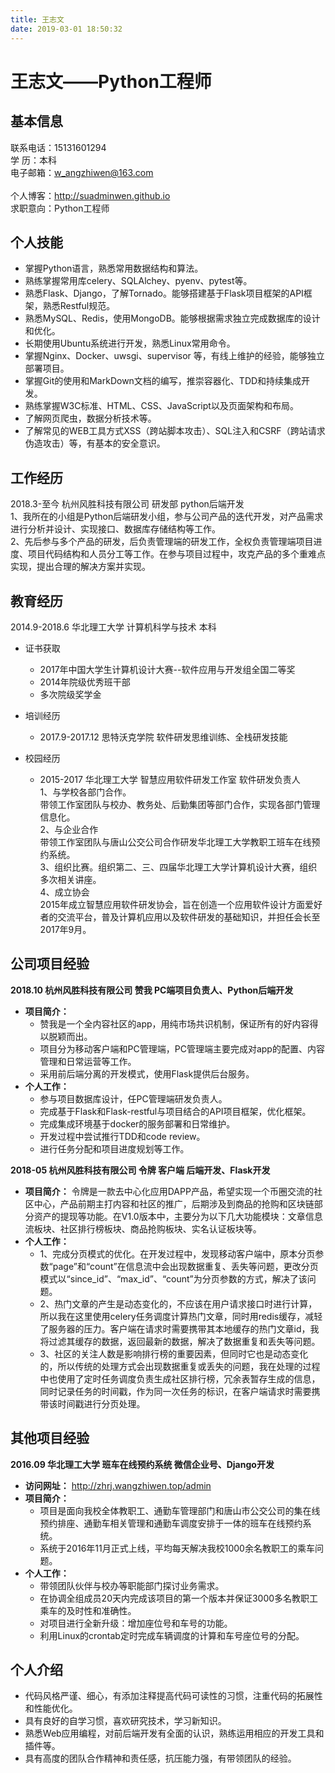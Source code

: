 ```yaml
---
title: 王志文
date: 2019-03-01 18:50:32
---
```


# 王志文——Python工程师

## 基本信息

联系电话：15131601294 <br>
学   历：本科   <br>
电子邮箱：w_angzhiwen@163.com   <br>  
个人博客：http://suadminwen.github.io   <br>
求职意向：Python工程师   <br>

## 个人技能

- 掌握Python语言，熟悉常用数据结构和算法。
- 熟练掌握常用库celery、SQLAlchey、pyenv、pytest等。
- 熟悉Flask、Django，了解Tornado。能够搭建基于Flask项目框架的API框架，熟悉Restful规范。
- 熟悉MySQL、Redis，使用MongoDB。能够根据需求独立完成数据库的设计和优化。
- 长期使用Ubuntu系统进行开发，熟悉Linux常用命令。
- 掌握Nginx、Docker、uwsgi、supervisor 等，有线上维护的经验，能够独立部署项目。
- 掌握Git的使用和MarkDown文档的编写，推崇容器化、TDD和持续集成开发。
- 熟练掌握W3C标准、HTML、CSS、JavaScript以及页面架构和布局。
- 了解网页爬虫，数据分析技术等。
- 了解常见的WEB工具方式XSS（跨站脚本攻击）、SQL注入和CSRF（跨站请求伪造攻击）等，有基本的安全意识。

## 工作经历

2018.3-至今		杭州风胜科技有限公司 		研发部			python后端开发   <br>
1、我所在的小组是Python后端研发小组，参与公司产品的迭代开发，对产品需求进行分析并设计、实现接口、数据库存储结构等工作。   <br>
2、先后参与多个产品的研发，后负责管理端的研发工作，全权负责管理端项目进度、项目代码结构和人员分工等工作。在参与项目过程中，攻克产品的多个重难点实现，提出合理的解决方案并实现。

## 教育经历

2014.9-2018.6 		华北理工大学 		计算机科学与技术 		本科

- 证书获取

  - 2017年中国大学生计算机设计大赛--软件应用与开发组全国二等奖
  - 2014年院级优秀班干部
  - 多次院级奖学金

- 培训经历

  - 2017.9-2017.12 	思特沃克学院  	软件研发思维训练、全栈研发技能

- 校园经历  

  - 2015-2017   	 华北理工大学	   智慧应用软件研发工作室   	软件研发负责人   <br>
    1、与学校各部门合作。   <br>
    带领工作室团队与校办、教务处、后勤集团等部门合作，实现各部门管理信息化。   <br>
    2、与企业合作   <br>
    带领工作室团队与唐山公交公司合作研发华北理工大学教职工班车在线预约系统。   <br>
    3、组织比赛。组织第二、三、四届华北理工大学计算机设计大赛，组织多次相关讲座。   <br>
    4、成立协会   <br>
    2015年成立智慧应用软件研发协会，旨在创造一个应用软件设计方面爱好者的交流平台，普及计算机应用以及软件研发的基础知识，并担任会长至2017年9月。

## 公司项目经验

**2018.10	杭州风胜科技有限公司	赞我	PC端项目负责人、Python后端开发**

- **项目简介：**
  - 赞我是一个全内容社区的app，用纯市场共识机制，保证所有的好内容得以脱颖而出。
  - 项目分为移动客户端和PC管理端，PC管理端主要完成对app的配置、内容管理和日常运营等工作。
  - 采用前后端分离的开发模式，使用Flask提供后台服务。
- **个人工作：** 
  - 参与项目数据库设计，任PC管理端研发负责人。
  - 完成基于Flask和Flask-restful与项目结合的API项目框架，优化框架。
  - 完成集成环境基于docker的服务部署和日常维护。
  - 开发过程中尝试推行TDD和code review。
  - 进行任务分配和项目进度规划等工作。

**2018-05  杭州风胜科技有限公司   令牌   客户端 后端开发、Flask开发**

- **项目简介：** 令牌是一款去中心化应用DAPP产品，希望实现一个币圈交流的社区中心，产品前期主打内容和社区的推广，后期涉及到商品的抢购和区块链部分资产的提现等功能。在V1.0版本中，主要分为以下几大功能模块：文章信息流板块、社区排行榜板块、商品抢购板块、实名认证板块等。
- **个人工作：** 
  - 1、完成分页模式的优化。在开发过程中，发现移动客户端中，原本分页参数“page”和“count”在信息流中会出现数据重复、丢失等问题，更改分页模式以“since_id”、“max_id”、“count”为分页参数的方式，解决了该问题。
  - 2、热门文章的产生是动态变化的，不应该在用户请求接口时进行计算，所以我在这里使用celery任务调度计算热门文章，同时用redis缓存，减轻了服务器的压力。客户端在请求时需要携带其本地缓存的热门文章id，我将过滤其缓存的数据，返回最新的数据，解决了数据重复和丢失等问题。
  - 3、社区的关注人数是影响排行榜的重要因素，但同时它也是动态变化的，所以传统的处理方式会出现数据重复或丢失的问题，我在处理的过程中也使用了定时任务调度负责生成社区排行榜，冗余表暂存生成的信息，同时记录任务的时间戳，作为同一次任务的标识，在客户端请求时需要携带该时间戳进行分页处理。

## 其他项目经验

**2016.09   	华北理工大学 	 班车在线预约系统  	 微信企业号、Django开发**

- **访问网址：** http://zhrj.wangzhiwen.top/admin
- **项目简介：** 
  - 项目是面向我校全体教职工、通勤车管理部门和唐山市公交公司的集在线预约排座、通勤车相关管理和通勤车调度安排于一体的班车在线预约系统。
  - 系统于2016年11月正式上线，平均每天解决我校1000余名教职工的乘车问题。
- **个人工作：** 
  - 带领团队伙伴与校办等职能部门探讨业务需求。
  - 在协调全组成员20天内完成该项目的第一个版本并保证3000多名教职工乘车的及时性和准确性。
  - 对项目进行全新升级：增加座位号和车号的功能。
  - 利用Linux的crontab定时完成车辆调度的计算和车号座位号的分配。

## 个人介绍

- 代码风格严谨、细心，有添加注释提高代码可读性的习惯，注重代码的拓展性和性能优化。
- 具有良好的自学习惯，喜欢研究技术，学习新知识。
- 熟悉Web应用编程，对前后端开发有全面的认识，熟练运用相应的开发工具和插件等。
- 具有高度的团队合作精神和责任感，抗压能力强，有带领团队的经验。
